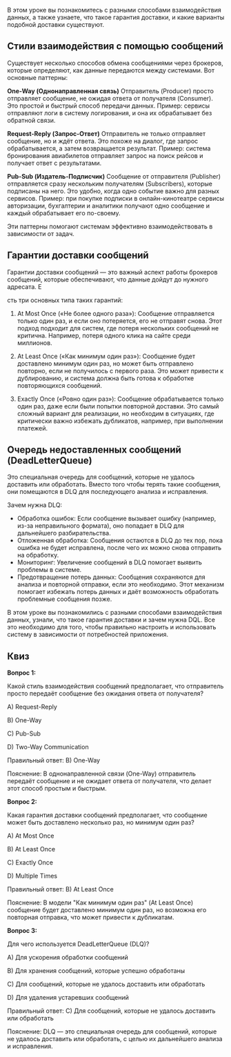 В этом уроке вы познакомитесь с разными способами взаимодействия данных, а также узнаете, что такое гарантия доставки, 
и какие варианты подобной доставки существуют.

## **Стили взаимодействия с помощью сообщений**
Существует несколько способов обмена сообщениями через брокеров, которые определяют, как данные передаются между системами. 
Вот основные паттерны:

**One-Way (Однонаправленная связь)**
Отправитель (Producer) просто отправляет сообщение, не ожидая ответа от получателя (Consumer). 
Это простой и быстрый способ передачи данных. 
Пример: сервисы отправляют логи в систему логирования, и она их обрабатывает без обратной связи.

**Request-Reply (Запрос-Ответ)**
Отправитель не только отправляет сообщение, но и ждёт ответа. 
Это похоже на диалог, где запрос обрабатывается, а затем возвращается результат. 
Пример: система бронирования авиабилетов отправляет запрос на поиск рейсов и получает ответ с результатами.

**Pub-Sub (Издатель-Подписчик)**
Сообщение от отправителя (Publisher) отправляется сразу нескольким получателям (Subscribers), которые подписаны на него. 
Это удобно, когда одно событие важно для разных сервисов. 
Пример: при покупке подписки в онлайн-кинотеатре сервисы авторизации, бухгалтерии и аналитики получают одно сообщение
и каждый обрабатывает его по-своему.

Эти паттерны помогают системам эффективно взаимодействовать в зависимости от задач.

## **Гарантии доставки сообщений**
Гарантии доставки сообщений — это важный аспект работы брокеров сообщений, которые обеспечивают, 
что данные дойдут до нужного адресата. Е

сть три основных типа таких гарантий:

1. At Most Once («Не более одного раза»): 
Сообщение отправляется только один раз, и если оно потеряется, его не отправят снова. Этот подход подходит для систем, 
где потеря нескольких сообщений не критична. 
Например, потеря одного клика на сайте среди миллионов.

2. At Least Once («Как минимум один раз»): 
Сообщение будет доставлено минимум один раз, но может быть отправлено повторно, если не получилось с первого раза. 
Это может привести к дублированию, и система должна быть готова к обработке повторяющихся сообщений.

3. Exactly Once («Ровно один раз»): 
Сообщение обрабатывается только один раз, даже если были попытки повторной доставки. 
Это самый сложный вариант для реализации, но необходим в ситуациях, где критически важно избежать дубликатов,
например, при выполнении платежей.

## **Очередь недоставленных сообщений (DeadLetterQueue)**
Это специальная очередь для сообщений, которые не удалось доставить или обработать. 
Вместо того чтобы терять такие сообщения, они помещаются в DLQ для последующего анализа и исправления.

Зачем нужна DLQ:

* Обработка ошибок: Если сообщение вызывает ошибку (например, из-за неправильного формата), оно попадает 
в DLQ для дальнейшего разбирательства.
* Отложенная обработка: Сообщения остаются в DLQ до тех пор, пока ошибка не будет исправлена, после чего их можно снова 
отправить на обработку.
* Мониторинг: Увеличение сообщений в DLQ помогает выявить проблемы в системе.
* Предотвращение потерь данных: Сообщения сохраняются для анализа и повторной отправки, если это необходимо.
Этот механизм помогает избежать потерь данных и даёт возможность обработать проблемные сообщения позже.

В этом уроке вы познакомились с разными способами взаимодействия данных, узнали, что такое гарантия доставки и зачем нужна DQL.
Все это необходимо для того, чтобы правильно настроить и использовать систему в зависимости от потребностей приложения.


## Квиз
**Вопрос 1:**

Какой стиль взаимодействия сообщений предполагает, что отправитель просто передаёт сообщение без ожидания ответа от получателя?

A) Request-Reply

B) One-Way

C) Pub-Sub

D) Two-Way Communication

Правильный ответ: B) One-Way

Пояснение: В однонаправленной связи (One-Way) отправитель передаёт сообщение и не ожидает ответа от получателя,
что делает этот способ простым и быстрым.


**Вопрос 2:** 

Какая гарантия доставки сообщений предполагает, что сообщение может быть доставлено несколько раз, но минимум один раз?

A) At Most Once

B) At Least Once

C) Exactly Once

D) Multiple Times

Правильный ответ: B) At Least Once

Пояснение: В модели "Как минимум один раз" (At Least Once) сообщение будет доставлено минимум один раз, 
но возможна его повторная отправка, что может привести к дубликатам.

**Вопрос 3:** 

Для чего используется DeadLetterQueue (DLQ)?

A) Для ускорения обработки сообщений

B) Для хранения сообщений, которые успешно обработаны

C) Для сообщений, которые не удалось доставить или обработать

D) Для удаления устаревших сообщений

Правильный ответ: C) Для сообщений, которые не удалось доставить или обработать

Пояснение: DLQ — это специальная очередь для сообщений, которые не удалось доставить или обработать, с целью их дальнейшего анализа и исправления.